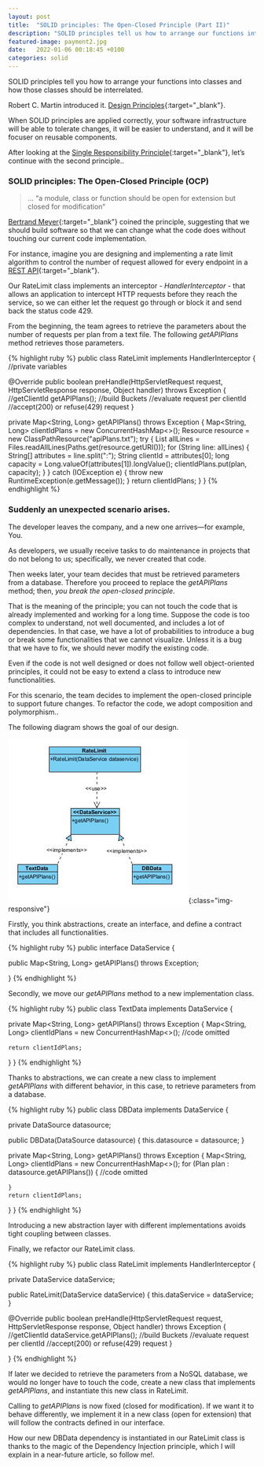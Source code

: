 ```yaml
---
layout: post
title:  "SOLID principles: The Open-Closed Principle (Part II)"
description: "SOLID principles tell us how to arrange our functions into classes. When it is well applied, our software infrastructure will be easier to understand"
featured-image: payment2.jpg
date:   2022-01-06 00:18:45 +0100
categories: solid
---
```

SOLID principles tell you how to arrange your functions into classes and how those classes should be interrelated.

Robert C. Martin introduced it. [Design Principles](https://web.archive.org/web/20150906155800/http://www.objectmentor.com/resources/articles/Principles_and_Patterns.pdf){:target="_blank"}.

When SOLID principles are applied correctly, your software infrastructure will be able to tolerate changes, it will be easier to understand, and it will be focuser on reusable components.

After looking at the [Single Responsibility Principle](https://codersite.dev/solid-principles-the-definitive-guide/){:target="_blank"}, let’s continue with the second principle..

### SOLID principles: The Open-Closed Principle (OCP)

> … “a module, class or function should be open for extension but closed for modification“

[Bertrand Meyer](https://amzn.to/3eSkKXx){:target="_blank"} coined the principle, suggesting that we should build software so that we can change what the code does without touching our current code implementation.

For instance, imagine you are designing and implementing a rate limit algorithm to control the number of request allowed for every endpoint in a [REST API](https://codersite.dev/documenting-rest-api-openapi3/){:target="_blank"}.

Our RateLimit class implements an interceptor - *HandlerInterceptor* - that allows an application to intercept HTTP requests before they reach the service, so we can either let the request go through or block it and send back the status code 429.

From the beginning, the team agrees to retrieve the parameters about the number of requests per plan from a text file. The following *getAPIPlans* method retrieves those parameters.

{% highlight ruby %}
public class RateLimit implements HandlerInterceptor {
  //private variables
  
  @Override
  public boolean preHandle(HttpServletRequest request, HttpServletResponse response,
			Object handler) throws Exception {
    //getClientId
    getAPIPlans();
    //build Buckets
    //evaluate request per clientId
    //accept(200) or refuse(429) request
  }
  
  private Map<String, Long> getAPIPlans() throws Exception {
    Map<String, Long> clientIdPlans = new ConcurrentHashMap<>();
    Resource resource = new ClassPathResource("apiPlans.txt");
    try {
      List<String> allLines = Files.readAllLines(Paths.get(resource.getURI()));
      for (String line: allLines) {
	    String[] attributes = line.split(":");
  	    String clientId = attributes[0];
	    long capacity = Long.valueOf(attributes[1]).longValue();
	    clientIdPlans.put(plan, capacity);
      }
    } catch (IOException e) {
        throw new RuntimeException(e.getMessage());
    }
    return clientIdPlans;
  }
}
{% endhighlight %}

### Suddenly an unexpected scenario arises.

The developer leaves the company, and a new one arrives—for example, You.

As developers, we usually receive tasks to do maintenance in projects that do not belong to us; specifically, we never created that code.

Then weeks later, your team decides that must be retrieved parameters from a database. Therefore you proceed to replace the *getAPIPlans* method; then, *you break the open-closed principle*.

That is the meaning of the principle; you can not touch the code that is already implemented and working for a long time. Suppose the code is too complex to understand, not well documented, and includes a lot of dependencies. In that case, we have a lot of probabilities to introduce a bug or break some functionalities that we cannot visualize. Unless it is a bug that we have to fix, we should never modify the existing code.

Even if the code is not well designed or does not follow well object-oriented principles, it could not be easy to extend a class to introduce new functionalities.

For this scenario, the team decides to implement the open-closed principle to support future changes.  To refactor the code, we adopt composition and polymorphism..

The following diagram shows the goal of our design.

![rateLimit](/assets/images/rateLimit.jpg){:class="img-responsive"}

Firstly, you think abstractions, create an interface, and define a contract that includes all functionalities.

{% highlight ruby %}
public interface DataService {

  public Map<String, Long> getAPIPlans() throws Exception;

}
{% endhighlight %}

Secondly, we move our *getAPIPlans* method to a new implementation class.

{% highlight ruby %}
public class TextData implements DataService {

  private Map<String, Long> getAPIPlans() throws Exception {
    Map<String, Long> clientIdPlans = new ConcurrentHashMap<>();
	//code omitted
	
    return clientIdPlans;
  }
}
{% endhighlight %}

Thanks to abstractions, we can create a new class to implement *getAPIPlans* with different behavior, in this case, to retrieve parameters from a database.

{% highlight ruby %}
public class DBData implements DataService {

  private DataSource datasource;
  
  public DBData(DataSource datasource) {
    this.datasource = datasource;
  }
  
  private Map<String, Long> getAPIPlans() throws Exception {
    Map<String, Long> clientIdPlans = new ConcurrentHashMap<>();
    for (Plan plan : datasource.getAPIPlans()) {
      //code omitted
	 
    }
    return clientIdPlans;
  }
}
{% endhighlight %}

Introducing a new abstraction layer with different implementations avoids tight coupling between classes.

Finally, we refactor our RateLimit class.

{% highlight ruby %}
public class RateLimit implements HandlerInterceptor {
  
  private DataService dataService;
  
  public RateLimit(DataService dataService) {
    this.dataService = dataService;
  }
  
  @Override
  public boolean preHandle(HttpServletRequest request, HttpServletResponse response,
			Object handler) throws Exception {
    //getClientId
    dataService.getAPIPlans();
    //build Buckets
    //evaluate request per clientId
    //accept(200) or refuse(429) request
  }
  
}
{% endhighlight %}

If later we decided to retrieve the parameters from a NoSQL database, we would no longer have to touch the code, create a new class that implements *getAPIPlans*, and instantiate this new class in RateLimit.

Calling to *getAPIPlans* is now fixed (closed for modification). If we want it to behave differently, we implement it in a new class (open for extension) that will follow the contracts defined in our interface.

How our new DBData dependency is instantiated in our RateLimit class is thanks to the magic of the Dependency Injection principle, which I will explain in a near-future article, so follow me!.

